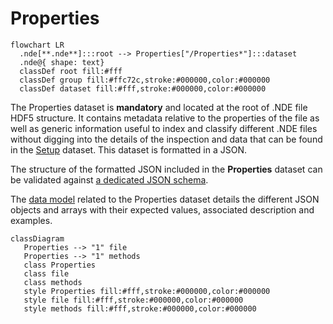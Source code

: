 # Properties

``` mermaid
flowchart LR
  .nde[**.nde**]:::root --> Properties["/Properties*"]:::dataset
  .nde@{ shape: text}
  classDef root fill:#fff
  classDef group fill:#ffc72c,stroke:#000000,color:#000000
  classDef dataset fill:#fff,stroke:#000000,color:#000000
```

The Properties dataset is **mandatory** and located at the root of .NDE file HDF5 structure. It contains metadata relative to the properties of the file as well as generic information useful to index and classify different .NDE files without digging into the details of the inspection and data that can be found in the [Setup](../setup/index.md) dataset. This dataset is formatted in a JSON.   

The structure of the formatted JSON included in the **Properties** dataset can be validated against [a dedicated JSON schema](../properties/schema_doc.md). 

The [data model](data-model.md) related to the Properties dataset details the different JSON objects and arrays with their expected values, associated description and examples. 

``` mermaid
classDiagram
   Properties --> "1" file
   Properties --> "1" methods
   class Properties
   class file
   class methods
   style Properties fill:#fff,stroke:#000000,color:#000000
   style file fill:#fff,stroke:#000000,color:#000000
   style methods fill:#fff,stroke:#000000,color:#000000
```


